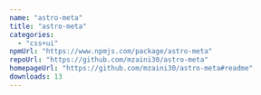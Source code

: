 ```yaml
---
name: "astro-meta"
title: "astro-meta"
categories:
  - "css+ui"
npmUrl: "https://www.npmjs.com/package/astro-meta"
repoUrl: "https://github.com/mzaini30/astro-meta"
homepageUrl: "https://github.com/mzaini30/astro-meta#readme"
downloads: 13
---
```

